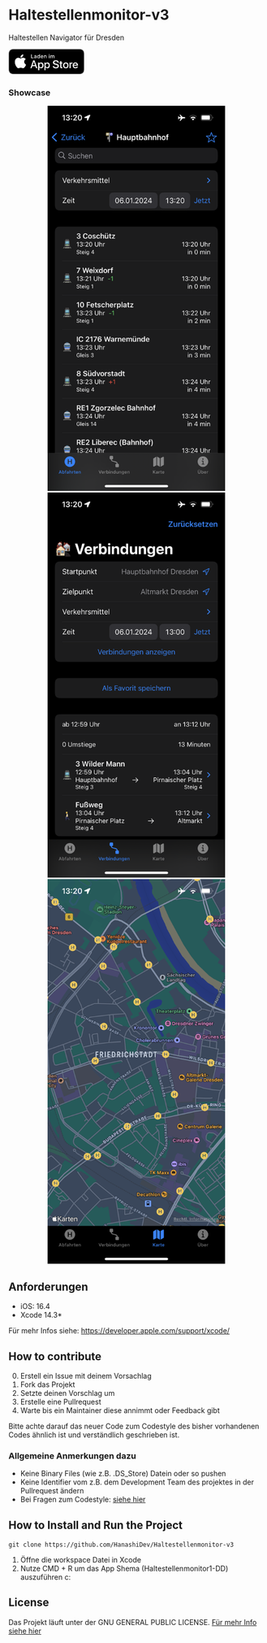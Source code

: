 # Haltestellenmonitor-v3
Haltestellen Navigator für Dresden

[<img src="images/appstoreImage.svg" height="50">](https://apps.apple.com/de/app/haltestellenmonitor-dresden/id1266844674)

### Showcase
<p align="center">
  <img src="images/example1.PNG" width="350">
  <img src="images/example2.PNG" width="350">
  <img src="images/example3.PNG" width="350">
</p>

## Anforderungen
* iOS: 16.4
* Xcode 14.3*

Für mehr Infos siehe: https://developer.apple.com/support/xcode/

## How to contribute
0. Erstell ein Issue mit deinem Vorsachlag
1. Fork das Projekt
2. Setzte deinen Vorschlag um
3. Erstelle eine Pullrequest
4. Warte bis ein Maintainer diese annimmt oder Feedback gibt

Bitte achte darauf das neuer Code zum Codestyle des bisher vorhandenen Codes ähnlich ist und verständlich geschrieben ist. 

### Allgemeine Anmerkungen dazu 
* Keine Binary Files (wie z.B. .DS_Store) Datein oder so pushen
* Keine Identifier vom z.B. dem Development Team des projektes in der Pullrequest ändern
* Bei Fragen zum Codestyle: [siehe hier](https://google.github.io/swift/)

## How to Install and Run the Project
```
git clone https://github.com/HanashiDev/Haltestellenmonitor-v3
```

1. Öffne die workspace Datei in Xcode
2. Nutze CMD + R um das App Shema (Haltestellenmonitor1-DD) auszuführen c:


## License
Das Projekt läuft unter der GNU GENERAL PUBLIC LICENSE. [Für mehr Info siehe hier](/LICENCES.md)